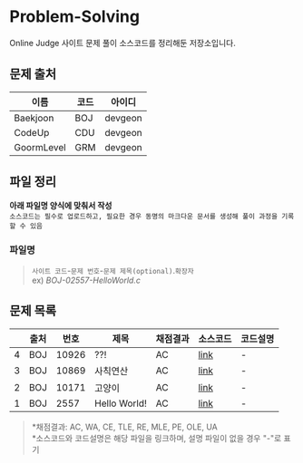 # Problem-Solving

Online Judge 사이트 문제 풀이 소스코드를 정리해둔 저장소입니다.

## 문제 출처
|이름|코드|아이디|
|---|---|----|
|Baekjoon|BOJ|devgeon|
|CodeUp|CDU|devgeon|
|GoormLevel|GRM|devgeon|

## 파일 정리
**아래 파일명 양식에 맞춰서 작성**  
`소스코드는 필수로 업로드하고, 필요한 경우 동명의 마크다운 문서를 생성해 풀이 과정을 기록할 수 있음`
### 파일명
> `사이트 코드`-`문제 번호`-`문제 제목(optional)`.`확장자`  
> ex) *BOJ-02557-HelloWorld.c*

## 문제 목록
||출처|번호|제목|채점결과|소스코드|코드설명|
|-|---|---|---|------|------|------|
|4|BOJ|10926|??!|AC|[link](https://github.com/devgeon/Problem-Solving/blob/main/Basic-IO/BOJ-10926.c)|-|
|3|BOJ|10869|사칙연산|AC|[link](https://github.com/devgeon/Problem-Solving/blob/main/Basic-IO/BOJ-10869-사칙연산.c)|-|
|2|BOJ|10171|고양이|AC|[link](https://github.com/devgeon/Problem-Solving/blob/main/Basic-IO/BOJ-10171-고양이.c)|-|
|1|BOJ|2557|Hello World!|AC|[link](https://github.com/devgeon/Problem-Solving/blob/main/Basic-IO/BOJ-02557-HelloWorld.c)|-|

> \*채점결과: AC, WA, CE, TLE, RE, MLE, PE, OLE, UA  
> \*소스코드와 코드설명은 해당 파일을 링크하며, 설명 파일이 없을 경우 "-"로 표기
